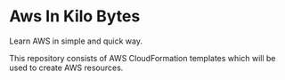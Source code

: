 # Aws In Kilo Bytes
Learn AWS in simple and quick way.

<p> This repository consists of AWS CloudFormation templates which will be used to create AWS resources. </p>